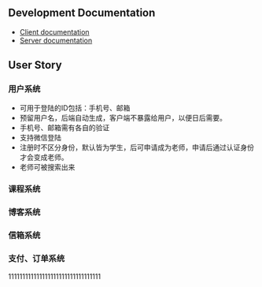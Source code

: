 ## Development Documentation

* [Client documentation](https://github.com/77Vincent/xfolio/tree/master/client)
* [Server documentation](https://github.com/77Vincent/xfolio/tree/master/server)

## User Story
### 用户系统
* 可用于登陆的ID包括：手机号、邮箱
* 预留用户名，后端自动生成，客户端不暴露给用户，以便日后需要。
* 手机号、邮箱需有各自的验证
* 支持微信登陆
* 注册时不区分身份，默认皆为学生，后可申请成为老师，申请后通过认证身份才会变成老师。
* 老师可被搜索出来

### 课程系统

### 博客系统

### 信箱系统

### 支付、订单系统

111111111111111111111111111111111
